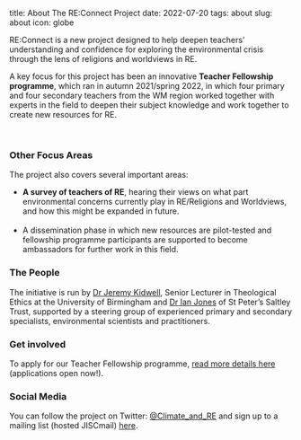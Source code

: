 title: About The RE:Connect Project
date: 2022-07-20
tags: about
slug: about
icon: globe


RE:Connect is a new project designed to help deepen teachers’ understanding and confidence for exploring the environmental crisis through the lens of religions and worldviews in RE.

<div class="focus_highlight"><p>A key focus for this project has been an innovative <strong>Teacher Fellowship programme</strong>, which ran in autumn 2021/spring 2022, in which four primary and four secondary teachers from the WM region worked together with experts in the field to deepen their subject knowledge and work together to create new resources for RE.</p></div><br>

### Other Focus Areas

The project also covers several important areas:

*  **A survey of teachers of RE**, hearing their views on what part environmental concerns currently play in RE/Religions and Worldviews, and how this might be expanded in future.<br><br>
*  A dissemination phase in which new resources are pilot-tested and fellowship programme participants are supported to become ambassadors for further work in this field.

### The People

The initiative is run by [Dr Jeremy Kidwell](/reconnect/alumni.html#jeremykidwell), Senior Lecturer in Theological Ethics at the University of Birmingham and [Dr Ian Jones](/reconnect/alumni.html#ianjones) of St Peter’s Saltley Trust, supported by a steering group of experienced primary and secondary specialists, environmental scientists and practitioners.

### Get involved

To apply for our Teacher Fellowship programme, <a href="https://www.saltleytrust.org.uk/reconnect-teacher-fellowship-programme-on-re-and-climate-crisis-open-now/">read more details here</a> (applications open now!).

### Social Media

You can follow the project on Twitter: [@Climate_and_RE](https://twitter.com/Climate_and_RE) and sign up to a mailing list (hosted JISCmail) <a href="https://www.jiscmail.ac.uk/cgi-bin/webadmin?SUBED1=RE-CONNECT&A=1">here</a>.